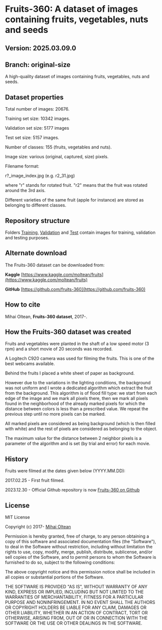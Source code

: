# Fruits-360: A dataset of images containing fruits, vegetables, nuts and seeds #

## Version: 2025.03.09.0 ##
## Branch: original-size ##

A high-quality dataset of images containing fruits, vegetables, nuts and seeds.

## Dataset properties ##

Total number of images: 20676.

Training set size: 10342 images.

Validation set size: 5177 images

Test set size: 5157 images.

Number of classes: 155 (fruits, vegetables and nuts).

Image size: various (original, captured, size) pixels.

Filename format:

r?_image_index.jpg (e.g. r2_31.jpg)

where "r" stands for rotated fruit. "r2" means that the fruit was rotated around the 3rd axis. 

Different varieties of the same fruit (apple for instance) are stored as belonging to different classes.

## Repository structure ##

Folders [Training](Training), [Validation](Validation) and [Test](Test) contain images for training, validation and testing purposes.

## Alternate download ##

The Fruits-360 dataset can be downloaded from: 

**Kaggle** [https://www.kaggle.com/moltean/fruits](https://www.kaggle.com/moltean/fruits)

**GitHub** [https://github.com/fruits-360](https://github.com/fruits-360)

## How to cite ##

Mihai Oltean, __Fruits-360 dataset__, 2017-.

## How the Fruits-360 dataset was created ##

Fruits and vegetables were planted in the shaft of a low speed motor (3 rpm) and a short movie of 20 seconds was recorded. 

A Logitech C920 camera was used for filming the fruits. This is one of the best webcams available.

Behind the fruits I placed a white sheet of paper as background. 

However due to the variations in the lighting conditions, the background was not uniform and I wrote a dedicated algorithm which extract the fruit from the background. This algorithm is of flood fill type: 
we start from each edge of the image and we mark all pixels there, then we mark all pixels found in the neighborhood of the already marked pixels for which the distance between colors is less than a prescribed value. We repeat the previous step until no more pixels can be marked.

All marked pixels are considered as being background (which is then filled with white) and the rest of pixels are considered as belonging to the object.

The maximum value for the distance between 2 neighbor pixels is a parameter of the algorithm and is set (by trial and error) for each movie.

## History ##

Fruits were filmed at the dates given below (YYYY.MM.DD):

2017.02.25 - First fruit filmed.

2023.12.30 - Official Github repository is now [Fruits-360 on Github](https://github.com/fruits-360)

## License ##

MIT License

Copyright (c) 2017- [Mihai Oltean](https://mihaioltean.github.io)

Permission is hereby granted, free of charge, to any person obtaining a copy
of this software and associated documentation files (the "Software"), to deal
in the Software without restriction, including without limitation the rights
to use, copy, modify, merge, publish, distribute, sublicense, and/or sell
copies of the Software, and to permit persons to whom the Software is
furnished to do so, subject to the following conditions:

The above copyright notice and this permission notice shall be included in all
copies or substantial portions of the Software.

THE SOFTWARE IS PROVIDED "AS IS", WITHOUT WARRANTY OF ANY KIND, EXPRESS OR
IMPLIED, INCLUDING BUT NOT LIMITED TO THE WARRANTIES OF MERCHANTABILITY,
FITNESS FOR A PARTICULAR PURPOSE AND NONINFRINGEMENT. IN NO EVENT SHALL THE
AUTHORS OR COPYRIGHT HOLDERS BE LIABLE FOR ANY CLAIM, DAMAGES OR OTHER
LIABILITY, WHETHER IN AN ACTION OF CONTRACT, TORT OR OTHERWISE, ARISING FROM,
OUT OF OR IN CONNECTION WITH THE SOFTWARE OR THE USE OR OTHER DEALINGS IN THE
SOFTWARE.